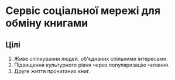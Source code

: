 # Сервіс соціальної мережі для обміну книгами

## Цілі

1. Живе спілкування людей, об'єднаних спільними інтересами.
2. Підвищення культурного рівня через популяризацію читання.
3. Друге життя прочитаних книг.
